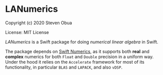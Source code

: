 # LANumerics

Copyright (c) 2020 Steven Obua

License: MIT License

*LANumerics* is a Swift package for doing *numerical linear algebra* in Swift. 

The package depends on [Swift Numerics](https://github.com/apple/swift-numerics), as it supports both **real** and **complex** numerics for both `Float` and `Double` precision in a uniform way. 
Under the hood it relies on the `Accelerate` framework for most of its functionality, in particular `BLAS` and `LAPACK`, and also `vDSP`.

